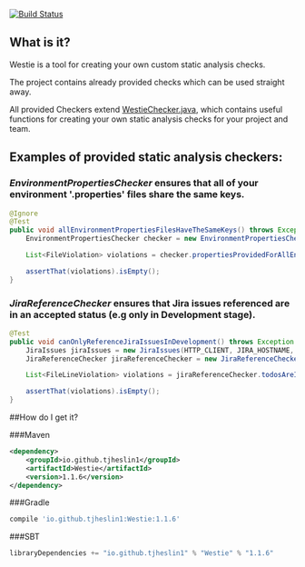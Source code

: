[![Build Status](https://travis-ci.org/tjheslin1/Westie.svg?branch=master)](https://travis-ci.org/tjheslin1/Westie)

## What is it?

Westie is a tool for creating your own custom static analysis checks.

The project contains already provided checks which can be used straight away.

All provided Checkers extend [WestieChecker.java](src/main/java/io/github/tjheslin1/westie/WestieChecker.java), which 
contains useful functions for creating your own static analysis checks for your project and team.

## Examples of provided static analysis checkers:

### _EnvironmentPropertiesChecker_ ensures that all of your environment '.properties' files share the same keys. 
```java
@Ignore
@Test
public void allEnvironmentPropertiesFilesHaveTheSameKeys() throws Exception {
    EnvironmentPropertiesChecker checker = new EnvironmentPropertiesChecker();

    List<FileViolation> violations = checker.propertiesProvidedForAllEnvironments(PROPERTIES_DIR);

    assertThat(violations).isEmpty();
}
```

### _JiraReferenceChecker_ ensures that Jira issues referenced are in an accepted status (e.g only in Development stage).
```java
@Test
public void canOnlyReferenceJiraIssuesInDevelopment() throws Exception {
    JiraIssues jiraIssues = new JiraIssues(HTTP_CLIENT, JIRA_HOSTNAME, JIRA_USERNAME, JIRA_PASSWORD, singletonList("Development"));
    JiraReferenceChecker jiraReferenceChecker = new JiraReferenceChecker(jiraIssues, "JIRA-[0-9]{3}");

    List<FileLineViolation> violations = jiraReferenceChecker.todosAreInAllowedStatuses(BASE_PACKAGE);

    assertThat(violations).isEmpty();
}
```

##How do I get it?

###Maven
```xml
<dependency>
    <groupId>io.github.tjheslin1</groupId>
    <artifactId>Westie</artifactId>
    <version>1.1.6</version>
</dependency>
```
###Gradle
```groovy
compile 'io.github.tjheslin1:Westie:1.1.6'
```
###SBT
```scala
libraryDependencies += "io.github.tjheslin1" % "Westie" % "1.1.6"
```

